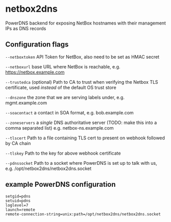 # netbox2dns
PowerDNS backend for exposing NetBox hostnames with their management IPs as DNS records

## Configuration flags
`--netboxtoken` API Token for NetBox, also need to be set as HMAC secret

`--netboxurl` base URL where NetBox is reachable, e.g. https://netbox.example.com

`--trustedca` (optional) Path to CA to trust when verifying the Netbox TLS certificate, used *instead* of the default OS trust store

`--dnszone` the zone that we are serving labels under, e.g. mgmt.example.com

`--soacontact` a contact in SOA format, e.g. bob.example.com

`--zoneservers` a *single* DNS authoritative server (TODO: make this into a comma separated list) e.g. netbox-ns.example.com

`--tlscert` Path to a file containing TLS cert to present on webhook followed by CA chain

`--tlskey` Path to the key for above webhook certificate

`--pdnssocket` Path to a socket where PowerDNS is set up to talk with us, e.g. /opt/netbox2dns/netbox2dns.socket

## example PowerDNS configuration
```
setgid=pdns
setuid=pdns
loglevel=7
launch=remote
remote-connection-string=unix:path=/opt/netbox2dns/netbox2dns.socket
```
